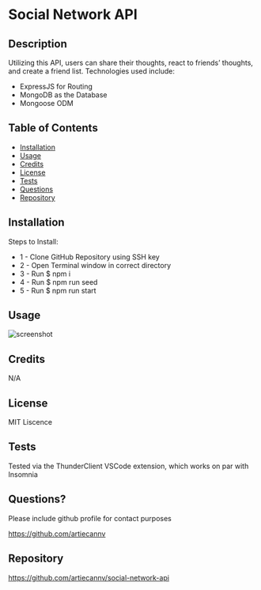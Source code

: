 
# Social Network API
        
## Description
        
Utilizing this API, users can share their thoughts, react to friends’ thoughts, and create a friend list. Technologies used include:

<ul>
    <li>ExpressJS for Routing</li>
    <li>MongoDB as the Database</li>
    <li>Mongoose ODM</li>
</ul>
        
## Table of Contents
        
- [Installation](#installation)
- [Usage](#usage)
- [Credits](#credits)
- [License](#license)
- [Tests](#tests)
- [Questions](#questions)
- [Repository](#repository)
     
        
## Installation

Steps to Install:

<ul>
    <li>1 - Clone GitHub Repository using SSH key</li>
    <li>2 - Open Terminal window in correct directory</li>
    <li>3 - Run $ npm i</li>
    <li>4 - Run $ npm run seed</li>
    <li>5 - Run $ npm run start</li>
</ul>
        
        
## Usage
 
![screenshot](./images/)
        
## Credits

N/A
        
## License
        
MIT Liscence
        
## Tests

Tested via the ThunderClient VSCode extension, which works on par with Insomnia
        
## Questions?

Please include github profile for contact purposes

https://github.com/artiecannv

## Repository
        
https://github.com/artiecannv/social-network-api